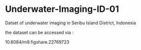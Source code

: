 # Underwater-Imaging-ID-01
Datset of underwater imaging in Seribu Island District, Indonesia


the dataset can be accessed via :

10.6084/m9.figshare.22769723
